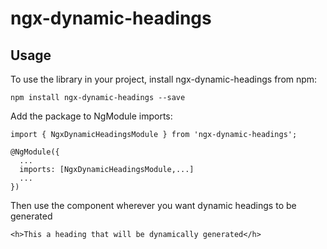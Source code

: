 # ngx-dynamic-headings

## Usage

To use the library in your project, install ngx-dynamic-headings from npm:

```
npm install ngx-dynamic-headings --save
```

Add the package to NgModule imports:

```
import { NgxDynamicHeadingsModule } from 'ngx-dynamic-headings';

@NgModule({
  ...
  imports: [NgxDynamicHeadingsModule,...]
  ...
})
```

Then use the **<h>** component wherever you want dynamic headings to be generated

```
<h>This a heading that will be dynamically generated</h>
```